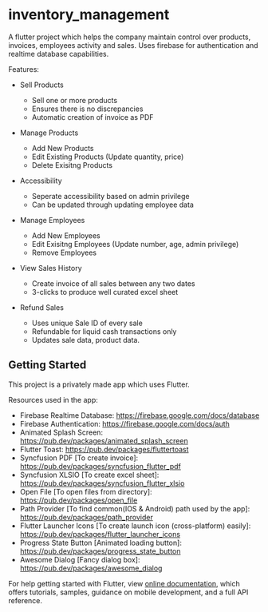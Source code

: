 # inventory_management

A flutter project which helps the company maintain control over products, invoices, employees activity and sales. Uses firebase for authentication and realtime database capabilities.

Features:

- Sell Products
  - Sell one or more products
  - Ensures there is no discrepancies
  - Automatic creation of invoice as PDF
  
- Manage Products
  - Add New Products
  - Edit Existing Products (Update quantity, price)
  - Delete Exisitng Products
  
- Accessibility
  - Seperate accessibility based on admin privilege
  - Can be updated through updating employee data
 
- Manage Employees
  - Add New Employees
  - Edit Exisitng Employees (Update number, age, admin privilege)
  - Remove Employees
  
- View Sales History
  - Create invoice of all sales between any two dates
  - 3-clicks to produce well curated excel sheet

- Refund Sales
  - Uses unique Sale ID of every sale
  - Refundable for liquid cash transactions only
  - Updates sale data, product data.

## Getting Started

This project is a privately made app which uses Flutter.

Resources used in the app:

- Firebase Realtime Database: https://firebase.google.com/docs/database
- Firebase Authentication: https://firebase.google.com/docs/auth
- Animated Splash Screen: https://pub.dev/packages/animated_splash_screen
- Flutter Toast: https://pub.dev/packages/fluttertoast
- Syncfusion PDF [To create invoice]: https://pub.dev/packages/syncfusion_flutter_pdf
- Syncfusion XLSIO [To create excel sheet]: https://pub.dev/packages/syncfusion_flutter_xlsio
- Open File [To open files from directory]: https://pub.dev/packages/open_file
- Path Provider [To find common(IOS & Android) path used by the app]: https://pub.dev/packages/path_provider
- Flutter Launcher Icons [To create launch icon (cross-platform) easily]: https://pub.dev/packages/flutter_launcher_icons
- Progress State Button [Animated loading button]: https://pub.dev/packages/progress_state_button
- Awesome Dialog [Fancy dialog box]: https://pub.dev/packages/awesome_dialog

For help getting started with Flutter, view
[online documentation](https://flutter.dev/docs), which offers tutorials,
samples, guidance on mobile development, and a full API reference.

